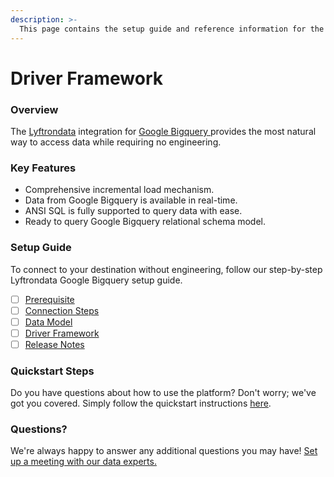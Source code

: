 ```yaml
---
description: >-
  This page contains the setup guide and reference information for the Google Bigquery source connector.
---
```


# Driver Framework

### Overview

The [Lyftrondata](https://www.lyftrondata.com/) integration for [Google Bigquery](https://www.lyftrondata.com/integration/google-bigquery/)[ ](https://www.lyftrondata.com/integration/google-bigquery/)provides the most natural way to access data while requiring no engineering.

### Key Features

* Comprehensive incremental load mechanism.
* Data from Google Bigquery is available in real-time.&#x20;
* ANSI SQL is fully supported to query data with ease.
* Ready to query Google Bigquery relational schema model.

### Setup Guide

To connect to your destination without engineering, follow our step-by-step Lyftrondata Google Bigquery setup guide.

* [ ] [Prerequisite](../../technology-analytics/google-bigquery/prerequisite.md)
* [ ] [Connection Steps](../../technology-analytics/google-bigquery/connection-steps.md)
* [ ] [Data Model](../../technology-analytics/google-bigquery/data-model/)
* [ ] [Driver Framework](../../technology-analytics/google-bigquery/driver-framework/)
* [ ] [Release Notes](../../technology-analytics/google-bigquery/release-notes.md)

### Quickstart Steps

Do you have questions about how to use the platform? Don't worry; we've got you covered. Simply follow the quickstart instructions [here](../../../quickstart-steps.md).

### Questions? <a href="#questions" id="questions"></a>

We're always happy to answer any additional questions you may have! [Set up a meeting with our data experts.](https://www.lyftrondata.com/book-a-meeting/)



